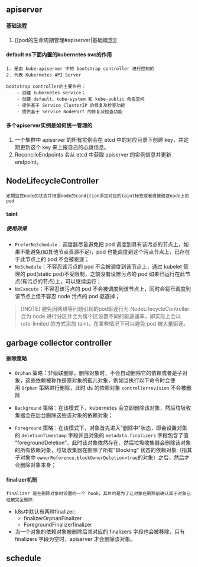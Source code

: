 ## apiserver

#### 基础流程
1. [[pod的生命周期管理#apiserver|基础概念]]  

#### default ns下面内置的kubernetes svc的作用
	1. 是由 kube-apiserver 中的 bootstrap controller 进行控制的
	2. 代表 Kubernetes API Server

	bootstrap controller的主要作用：
		- 创建 kubernetes service；
		- 创建 default、kube-system 和 kube-public 命名空间
		- 提供基于 Service ClusterIP 的修复及检查功能
		- 提供基于 Service NodePort 的修复及检查功能

#### 多个apiserver实例是如何统一管理的
1. 一个集群中 apiserver 的所有实例会在 etcd 中的对应目录下创建 key，并定期更新这个 key 来上报自己的心跳信息。
2. ReconcileEndpoints 会从 etcd 中获取 apiserver 的实例信息并更新 endpoint。

## NodeLifecycleController
	定期监控node的状态并根据node的condition添加对应的taint标签或者直接驱逐node上的pod
#### taint
##### 使用效果
- `PreferNoSchedule`：调度器尽量避免把 pod 调度到具有该污点的节点上，如果不能避免(如其他节点资源不足)，pod 也能调度到这个污点节点上，已存在于此节点上的 pod 不会被驱逐；
- `NoSchedule`：不容忍该污点的 pod 不会被调度到该节点上，通过 kubelet 管理的 pod(static pod)不受限制，之前没有设置污点的 pod 如果已运行在此节点(有污点的节点)上，可以继续运行；
- `NoExecute`：不容忍该污点的 pod 不会被调度到该节点上，同时会将已调度到该节点上但不容忍 node 污点的 pod 驱逐掉；


> [!NOTE] 避免因网络等问题引起的pod驱逐行为
>  NodeLifecycleController 会为 node 进行分区并会为每个区设置不同的驱逐速率，即实际上会以 rate-limited 的方式添加 taint，在某些情况下可以避免 pod 被大量驱逐。

## garbage collector controller
#### 删除策略
- `Orphan` 策略：非级联删除，删除对象时，不会自动删除它的依赖或者是子对象，这些依赖被称作是原对象的孤儿对象，例如当执行以下命令时会使用 `Orphan` 策略进行删除，此时 ds 的依赖对象 `controllerrevision` 不会被删除

- `Background` 策略：在该模式下，kubernetes 会立即删除该对象，然后垃圾收集器会在后台删除这些该对象的依赖对象；

- `Foreground` 策略：在该模式下，对象首先进入“删除中”状态，即会设置对象的 `deletionTimestamp` 字段并且对象的 `metadata.finalizers` 字段包含了值 “foregroundDeletion”，此时该对象依然存在，然后垃圾收集器会删除该对象的所有依赖对象，垃圾收集器在删除了所有“Blocking” 状态的依赖对象（指其子对象中 `ownerReference.blockOwnerDeletion=true`的对象）之后，然后才会删除对象本身；

#### finalizer机制
	finalizer 是在删除对象时设置的一个 hook，其目的是为了让对象在删除前确认其子对象已经被完全删除.

- k8s中默认有两种finalizer:
	- finalizerOrphanFinalizer 
	- ForegroundFinalizerfinalizer
- 当一个对象的依赖对象被删除后其对应的 finalizers 字段也会被移除，只有 finalizers 字段为空时，apiserver 才会删除该对象。

## schedule
	